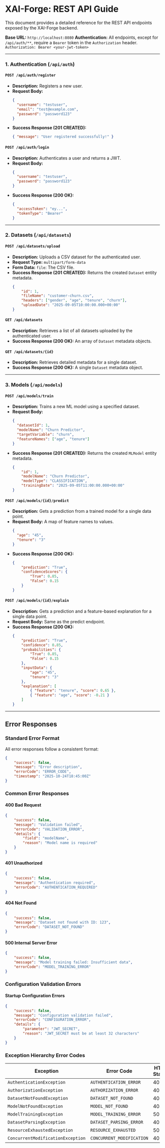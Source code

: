 # XAI-Forge: REST API Guide

This document provides a detailed reference for the REST API endpoints exposed by the XAI-Forge backend.

**Base URL:** `http://localhost:8080`
**Authentication:** All endpoints, except for `/api/auth/**`, require a `Bearer` token in the `Authorization` header.
`Authorization: Bearer <your-jwt-token>`

---

### 1. Authentication (`/api/auth`)

#### `POST /api/auth/register`
*   **Description:** Registers a new user.
*   **Request Body:**
    ```json
    {
      "username": "testuser",
      "email": "test@example.com",
      "password": "password123"
    }
    ```
*   **Success Response (201 CREATED):**
    ```json
    { "message": "User registered successfully!" }
    ```

#### `POST /api/auth/login`
*   **Description:** Authenticates a user and returns a JWT.
*   **Request Body:**
    ```json
    {
      "username": "testuser",
      "password": "password123"
    }
    ```
*   **Success Response (200 OK):**
    ```json
    {
      "accessToken": "ey...",
      "tokenType": "Bearer"
    }
    ```

---

### 2. Datasets (`/api/datasets`)

#### `POST /api/datasets/upload`
*   **Description:** Uploads a CSV dataset for the authenticated user.
*   **Request Type:** `multipart/form-data`
*   **Form Data:** `file`: The CSV file.
*   **Success Response (201 CREATED):** Returns the created `Dataset` entity metadata.
    ```json
    {
        "id": 1,
        "fileName": "customer-churn.csv",
        "headers": ["gender", "age", "tenure", "churn"],
        "uploadDate": "2025-09-05T10:00:00.000+00:00"
    }
    ```

#### `GET /api/datasets`
*   **Description:** Retrieves a list of all datasets uploaded by the authenticated user.
*   **Success Response (200 OK):** An array of `Dataset` metadata objects.

#### `GET /api/datasets/{id}`
*   **Description:** Retrieves detailed metadata for a single dataset.
*   **Success Response (200 OK):** A single `Dataset` metadata object.

---

### 3. Models (`/api/models`)

#### `POST /api/models/train`
*   **Description:** Trains a new ML model using a specified dataset.
*   **Request Body:**
    ```json
    {
      "datasetId": 1,
      "modelName": "Churn Predictor",
      "targetVariable": "churn",
      "featureNames": ["age", "tenure"]
    }
    ```
*   **Success Response (201 CREATED):** Returns the created `MLModel` entity metadata.
    ```json
    {
        "id": 1,
        "modelName": "Churn Predictor",
        "modelType": "CLASSIFICATION",
        "trainingDate": "2025-09-05T11:00:00.000+00:00"
    }
    ```

#### `POST /api/models/{id}/predict`
*   **Description:** Gets a prediction from a trained model for a single data point.
*   **Request Body:** A map of feature names to values.
    ```json
    {
      "age": "45",
      "tenure": "3"
    }
    ```
*   **Success Response (200 OK):**
    ```json
    {
        "prediction": "True",
        "confidenceScores": {
            "True": 0.85,
            "False": 0.15
        }
    }
    ```

#### `POST /api/models/{id}/explain`
*   **Description:** Gets a prediction and a feature-based explanation for a single data point.
*   **Request Body:** Same as the predict endpoint.
*   **Success Response (200 OK):**
    ```json
    {
        "prediction": "True",
        "confidence": 0.85,
        "probabilities": {
            "True": 0.85,
            "False": 0.15
        },
        "inputData": {
            "age": "45",
            "tenure": "3"
        },
        "explanation": [
            { "feature": "tenure", "score": 0.65 },
            { "feature": "age", "score": -0.21 }
        ]
    }
    ```

---

## Error Responses

### Standard Error Format

All error responses follow a consistent format:

```json
{
    "success": false,
    "message": "Error description",
    "errorCode": "ERROR_CODE",
    "timestamp": "2025-10-24T18:45:00Z"
}
```

### Common Error Responses

#### 400 Bad Request
```json
{
    "success": false,
    "message": "Validation failed",
    "errorCode": "VALIDATION_ERROR",
    "details": {
        "field": "modelName",
        "reason": "Model name is required"
    }
}
```

#### 401 Unauthorized
```json
{
    "success": false,
    "message": "Authentication required",
    "errorCode": "AUTHENTICATION_REQUIRED"
}
```

#### 404 Not Found
```json
{
    "success": false,
    "message": "Dataset not found with ID: 123",
    "errorCode": "DATASET_NOT_FOUND"
}
```

#### 500 Internal Server Error
```json
{
    "success": false,
    "message": "Model training failed: Insufficient data",
    "errorCode": "MODEL_TRAINING_ERROR"
}
```

### Configuration Validation Errors

#### Startup Configuration Errors
```json
{
    "success": false,
    "message": "Configuration validation failed",
    "errorCode": "CONFIGURATION_ERROR",
    "details": {
        "parameter": "JWT_SECRET",
        "reason": "JWT_SECRET must be at least 32 characters"
    }
}
```

### Exception Hierarchy Error Codes

| Exception | Error Code | HTTP Status |
|-----------|------------|-------------|
| `AuthenticationException` | `AUTHENTICATION_ERROR` | 401 |
| `AuthorizationException` | `AUTHORIZATION_ERROR` | 403 |
| `DatasetNotFoundException` | `DATASET_NOT_FOUND` | 404 |
| `ModelNotFoundException` | `MODEL_NOT_FOUND` | 404 |
| `ModelTrainingException` | `MODEL_TRAINING_ERROR` | 500 |
| `DatasetParsingException` | `DATASET_PARSING_ERROR` | 400 |
| `ResourceExhaustedException` | `RESOURCE_EXHAUSTED` | 507 |
| `ConcurrentModificationException` | `CONCURRENT_MODIFICATION` | 409 |
